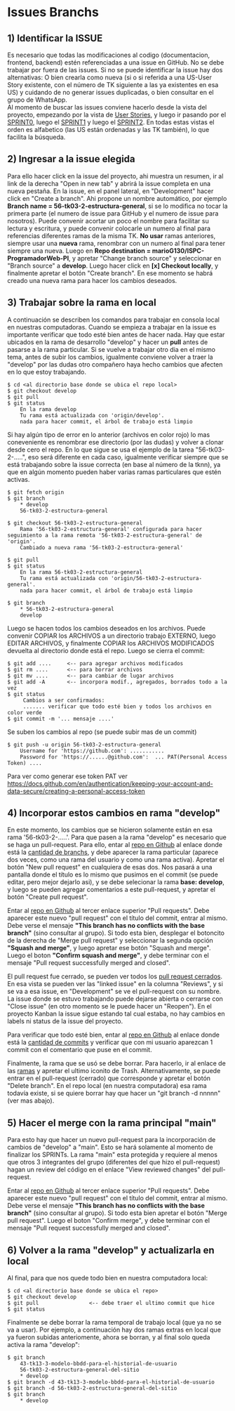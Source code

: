 # Issues Branchs

## 1) Identificar la ISSUE

Es necesario que todas las modificaciones al codigo (documentacion, frontend, backend) estén referenciadas a una issue en GitHub. No se debe trabajar por fuera de las issues. Si no se puede identificar la issue hay dos alternativas: O bien crearla como nueva (si o si referida a una US-User Story existente, con el número de TK siguiente a las ya existentes en esa US) y cuidando de no generar issues duplicadas, o bien consultar en el grupo de WhatsApp.<br/>
Al momento de buscar las issues conviene hacerlo desde la vista del proyecto, empezando por la vista de [User Stories](https://github.com/users/marioG130/projects/4/views/4), y luego ir pasando por el [SPRINT0](https://github.com/users/marioG130/projects/4/views/5), luego el [SPRINT1](https://github.com/users/marioG130/projects/4/views/6) y luego el [SPRINT2](https://github.com/users/marioG130/projects/4/views/7). En todas estas vistas el orden es alfabetico (las US están ordenadas y las TK también), lo que facilita la búsqueda.

## 2) Ingresar a la issue elegida

Para ello hacer click en la issue del proyecto, ahi muestra un resumen, ir al link de la derecha "Open in new tab" y abrirá la issue completa en una nueva pestaña. En la issue, en el panel lateral, en "Development" hacer click en "Create a branch". Ahi propone un nombre automático, por ejemplo **Branch name = 56-tk03-2-estructura-general**, si se lo modifica no tocar la primera parte (el numero de issue para GitHub y el numero de issue para nosotros). Puede convenir acortar un poco el nombre para facilitar su lectura y escritura, y puede convenir colocarle un numero al final para referencias diferentes ramas de la misma TK. **No usar** ramas anteriores, siempre usar una **nueva** rama, renombrar con un numero al final para tener siempre una nueva. Luego en **Repo destination = marioG130/ISPC-ProgramadorWeb-PI**, y apretar "Change branch source" y seleccionar en "Branch source" a **develop**. Luego hacer click en **[x] Checkout locally**, y finalmente apretar el botón "Create branch". En ese momento se habrá creado una nueva rama para hacer los cambios deseados.

## 3) Trabajar sobre la rama en local

A continuación se describen los comandos para trabajar en consola local en nuestras computadoras. Cuando se empieza a trabajar en la issue es importante verificar que todo esté bien antes de hacer nada. Hay que estar ubicados en la rama de desarrollo "develop" y hacer un **pull** antes de pasarse a la rama particular. Si se vuelve a trabajar otro dia en el mismo tema, antes de subir los cambios, igualmente conviene volver a traer la "develop" por las dudas otro compañero haya hecho cambios que afecten en lo que estoy trabajando.

    $ cd <al directorio base donde se ubica el repo local>
    $ git checkout develop
    $ git pull
    $ git status
        En la rama develop
        Tu rama está actualizada con 'origin/develop'.
        nada para hacer commit, el árbol de trabajo está limpio

Si hay algún tipo de error en lo anterior (archivos en color rojo) lo mas coneveniente es renombrar ese directorio (por las dudas) y volver a clonar desde cero el repo. En lo que sigue se usa el ejemplo de la tarea "56-tk03-2-.....", eso será diferente en cada caso, igualmente verificar siempre que se está trabajando sobre la issue correcta (en base al número de la tknn), ya que en algún momento pueden haber varias ramas particulares que estén activas.

    $ git fetch origin
    $ git branch
        * develop
        56-tk03-2-estructura-general

    $ git checkout 56-tk03-2-estructura-general
        Rama '56-tk03-2-estructura-general' configurada para hacer seguimiento a la rama remota '56-tk03-2-estructura-general' de 'origin'.
        Cambiado a nueva rama '56-tk03-2-estructura-general'

    $ git pull
    $ git status
        En la rama 56-tk03-2-estructura-general
        Tu rama está actualizada con 'origin/56-tk03-2-estructura-general'.
        nada para hacer commit, el árbol de trabajo está limpio

    $ git branch
        * 56-tk03-2-estructura-general
        develop

Luego se hacen todos los cambios deseados en los archivos. Puede convenir COPIAR los ARCHIVOS a un directorio trabajo EXTERNO, luego EDITAR ARCHIVOS, y finalmente COPIAR los ARCHIVOS MODIFICADOS devuelta al directorio donde está el repo. Luego se cierra el commit:

    $ git add ....     <-- para agregar archivos modificados
    $ git rm ....      <-- para borrar archivos
    $ git mv ....      <-- para cambiar de lugar archivos
    $ git add -A       <-- incorpora modif., agregados, borrados todo a la vez
    $ git status
         Cambios a ser confirmados:
         ....... verificar que todo esté bien y todos los archivos en color verde
    $ git commit -m '... mensaje ....'

Se suben los cambios al repo (se puede subir mas de un commit)

    $ git push -u origin 56-tk03-2-estructura-general 
        Username for 'https://github.com': ...........
        Password for 'https://......@github.com':  ... PAT(Personal Access Token) ....

Para ver como generar ese token PAT ver https://docs.github.com/en/authentication/keeping-your-account-and-data-secure/creating-a-personal-access-token

## 4) Incorporar estos cambios en rama "develop"

En este momento, los cambios que se hicieron solamente están en esa rama '56-tk03-2-.....'. Para que pasen a la rama "develop" es necesario que se haga un pull-request. Para ello, entar al [repo en Github](https://github.com/marioG130/ISPC-ProgramadorWeb-PI) al enlace donde está la [cantidad de branchs](https://github.com/marioG130/ISPC-ProgramadorWeb-PI/branches), y debe aparecer la rama particular (aparece dos veces, como una rama del usuario y como una rama activa). Apretar el botón "New pull request" en cualquiera de esas dos. Nos pasará a una pantalla donde el título es lo mismo que pusimos en el commit (se puede editar, pero mejor dejarlo asi), y se debe selecionar la rama **base: develop**, y luego se pueden agregar comentarios a este pull-request, y apretar el botón "Create pull request".

Entar al [repo en Github](https://github.com/marioG130/ISPC-ProgramadorWeb-PI) al tercer enlace superior "Pull requests". Debe aparecer este nuevo "pull request" con el título del commit, entrar al mismo. Debe verse el mensaje **"This branch has no conflicts with the base branch"** (sino consultar al grupo). Si todo esta bien, desplegar el botoncito de la derecha de "Merge pull request" y seleccionar la segunda opción **"Squash and merge"**, y luego apretar ese botón "Squash and merge". Luego el boton **"Confirm squash and merge"**, y debe terminar con el mensaje "Pull request successfully merged and closed".

El pull request fue cerrado, se pueden ver todos los [pull request cerrados](https://github.com/marioG130/ISPC-ProgramadorWeb-PI/pulls?q=is:pr+is:closed). En esa vista se pueden ver las "linked issue" en la columna "Reviews", y si se va a esa issue, en "Development" se ve el pull-request con su nombre. La issue donde se estuvo trabajando puede dejarse abierta o cerrarse con "Close issue" (en otro momento se le puede hacer un "Reopen"). En el proyecto Kanban la issue sigue estando tal cual estaba, no hay cambios en labels ni status de la issue del proyecto.

Para verificar que todo esté bien, entar al [repo en Github](https://github.com/marioG130/ISPC-ProgramadorWeb-PI) al enlace donde está la [cantidad de commits](https://github.com/marioG130/ISPC-ProgramadorWeb-PI/commits/main) y verificar que con mi usuario aparezcan 1 commit con el comentario que puse en el commit.

Finalmente, la rama que se usó se debe borrar. Para hacerlo, ir al enlace de las [ramas](https://github.com/marioG130/ISPC-ProgramadorWeb-PI/branches) y apretar el ultimo iconito de Trash. Alternativamente, se puede entrar en el pull-request (cerrado) que corresponde y apretar el botón "Delete branch". En el repo local (en nuestra computadora) esa rama todavía existe, si se quiere borrar hay que hacer un "git branch -d nnnnn" (ver mas abajo).


## 5) Hacer el merge con la rama principal "main"

Para esto hay que hacer un nuevo pull-request para la incorporación de cambios de "develop" a "main". Esto se hará solamente al momento de finalizar los SPRINTs.
La rama "main" esta protegida y requiere al menos que otros 3 integrantes del grupo (diferentes del que hizo el pull-request) hagan un review del código en el enlace "View reviewed changes" del pull-request.

Entar al [repo en Github](https://github.com/marioG130/ISPC-ProgramadorWeb-PI) al tercer enlace superior "Pull requests". Debe aparecer este nuevo "pull request" con el título del commit, entrar al mismo. Debe verse el mensaje **"This branch has no conflicts with the base branch"** (sino consultar al grupo). Si todo esta bien apretar el botón "Merge pull request". Luego el boton "Confirm merge", y debe terminar con el mensaje "Pull request successfully merged and closed".


## 6) Volver a la rama "develop" y actualizarla en local

Al final, para que nos quede todo bien en nuestra computadora local:

    $ cd <al directorio base donde se ubica el repo>
    $ git checkout develop
    $ git pull                <-- debe traer el ultimo commit que hice
    $ git status

Finalmente se debe borrar la rama temporal de trabajo local (que ya no se va a usar). Por ejemplo, a continuación hay dos ramas extras en local que ya fueron subidas anteriomente, ahora se borran, y al final solo queda activa la rama "develop":

    $ git branch
        43-tk13-3-modelo-bbdd-para-el-historial-de-usuario
        56-tk03-2-estructura-general-del-sitio
        * develop
    $ git branch -d 43-tk13-3-modelo-bbdd-para-el-historial-de-usuario
    $ git branch -d 56-tk03-2-estructura-general-del-sitio
    $ git branch
        * develop

